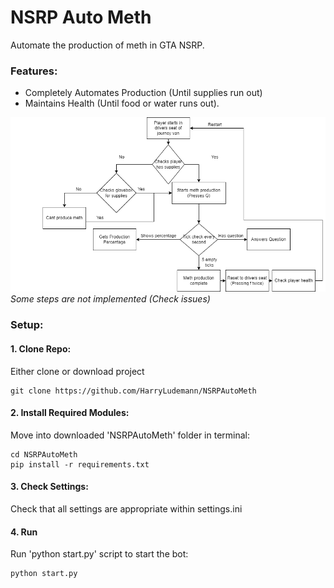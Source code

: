 # NSRP Auto Meth
Automate the production of meth in GTA NSRP.

### Features:
- Completely Automates Production (Until supplies run out)
- Maintains Health (Until food or water runs out).

![Beta XML](images/XMLDiagram.png)    
*Some steps are not implemented (Check issues)*


### Setup:
#### 1. Clone Repo:
Either clone or download project
```
git clone https://github.com/HarryLudemann/NSRPAutoMeth
```

#### 2. Install Required Modules:
Move into downloaded 'NSRPAutoMeth' folder in terminal:
```
cd NSRPAutoMeth
pip install -r requirements.txt
```

#### 3. Check Settings:
Check that all settings are appropriate within settings.ini

#### 4. Run
Run 'python start.py' script to start the bot:
```
python start.py
```